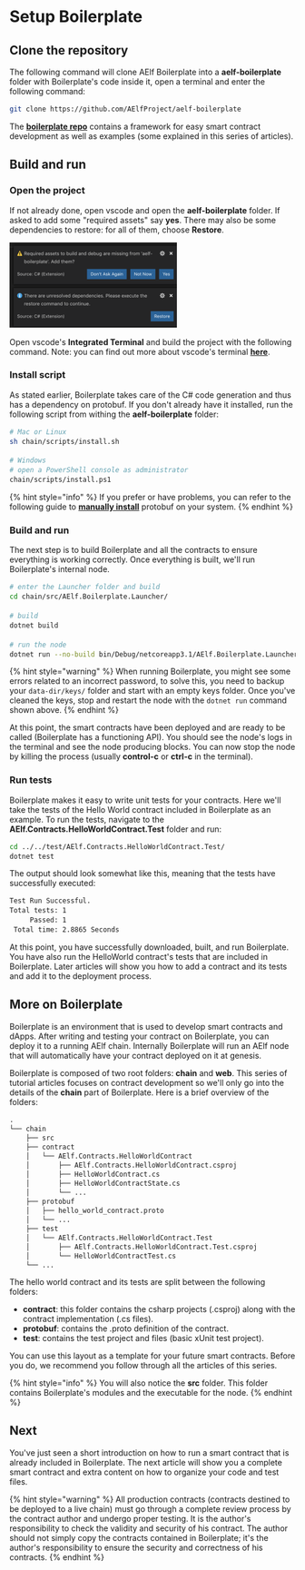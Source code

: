 # Setup Boilerplate

## Clone the repository

The following command will clone AElf Boilerplate into a **aelf-boilerplate** folder with Boilerplate's code inside it, open a terminal and enter the following command:

```bash
git clone https://github.com/AElfProject/aelf-boilerplate
```

The [**boilerplate repo**](https://github.com/AElfProject/aelf-boilerplate) contains a framework for easy smart contract development as well as examples (some explained in this series of articles).

## Build and run

### Open the project

If not already done, open vscode and open the **aelf-boilerplate** folder. If asked to add some "required assets" say **yes**. There may also be some dependencies to restore: for all of them, choose **Restore**.

![setup-1](./pictures/vscode-dep-autox150.png)

Open vscode's **Integrated Terminal** and build the project with the following command. Note: you can find out more about vscode's terminal [**here**](https://code.visualstudio.com/docs/editor/integrated-terminal).

### Install script

As stated earlier, Boilerplate takes care of the C# code generation and thus has a dependency on protobuf. If you don't already have it installed, run the following script from withing the **aelf-boilerplate** folder:

```bash
# Mac or Linux
sh chain/scripts/install.sh

# Windows
# open a PowerShell console as administrator
chain/scripts/install.ps1
```

{% hint style="info" %}
If you prefer or have problems, you can refer to the following guide to [**manually install**](https://github.com/protocolbuffers/protobuf/blob/master/src/README.md) protobuf on your system.
{% endhint %}

### Build and run

The next step is to build Boilerplate and all the contracts to ensure everything is working correctly. Once everything is built, we'll run Boilerplate's internal node.

```bash
# enter the Launcher folder and build 
cd chain/src/AElf.Boilerplate.Launcher/

# build
dotnet build

# run the node 
dotnet run --no-build bin/Debug/netcoreapp3.1/AElf.Boilerplate.Launcher
```

{% hint style="warning" %}
 When running Boilerplate, you might see some errors related to an incorrect password, to solve this, you need to backup your `data-dir/keys/` folder and start with an empty keys folder. Once you've cleaned the keys, stop and restart the node with the ```dotnet run``` command shown above.
 {% endhint %}

At this point, the smart contracts have been deployed and are ready to be called (Boilerplate has a functioning API). You should see the node's logs in the terminal and see the node producing blocks. You can now stop the node by killing the process (usually **control-c** or **ctrl-c** in the terminal).

### Run tests

Boilerplate makes it easy to write unit tests for your contracts. Here we'll take the tests of the Hello World contract included in Boilerplate as an example. To run the tests, navigate to the **AElf.Contracts.HelloWorldContract.Test** folder and run:

```bash
cd ../../test/AElf.Contracts.HelloWorldContract.Test/
dotnet test
```
The output should look somewhat like this, meaning that the tests have successfully executed:
```bash 
Test Run Successful.
Total tests: 1
     Passed: 1
 Total time: 2.8865 Seconds
```

At this point, you have successfully downloaded, built, and run Boilerplate. You have also run the HelloWorld contract's tests that are included in Boilerplate. Later articles will show you how to add a contract and its tests and add it to the deployment process.

## More on Boilerplate

Boilerplate is an environment that is used to develop smart contracts and dApps. After writing and testing your contract on Boilerplate, you can deploy it to a running AElf chain. Internally Boilerplate will run an AElf node that will automatically have your contract deployed on it at genesis.

Boilerplate is composed of two root folders: **chain** and **web**. This series of tutorial articles focuses on contract development so we'll only go into the details of the **chain** part of Boilerplate. Here is a brief overview of the folders:

<!-- 
## chain  // root of the contract development folder
### src 
### contract 
#### AElf.Contracts.HelloWorldContract
##### AElf.Contracts.HelloWorldContract.csproj
##### HelloWorldContract.cs
##### HelloWorldContractState.cs
##### ...
### protobuf 
#### hello_world_contract.proto
#### ...
### test 
#### AElf.Contracts.HelloWorldContract.Test 
##### AElf.Contracts.HelloWorldContract.Test.csproj
##### HelloWorldContractTest.cs
### ...
-->

```
.
└── chain 
    ├── src 
    ├── contract
    │   └── AElf.Contracts.HelloWorldContract
    │       ├── AElf.Contracts.HelloWorldContract.csproj
    │       ├── HelloWorldContract.cs
    │       ├── HelloWorldContractState.cs
    │       └── ...
    ├── protobuf
    │   ├── hello_world_contract.proto
    │   └── ...
    ├── test 
    │   └── AElf.Contracts.HelloWorldContract.Test
    │       ├── AElf.Contracts.HelloWorldContract.Test.csproj
    │       └── HelloWorldContractTest.cs
    └── ...
```

The hello world contract and its tests are split between the following folders:
- **contract**: this folder contains the csharp projects (.csproj) along with the contract implementation (.cs files).
- **protobuf**: contains the .proto definition of the contract.
- **test**: contains the test project and files (basic xUnit test project).

You can use this layout as a template for your future smart contracts. Before you do, we recommend you follow through all the articles of this series.

{% hint style="info" %}
You will also notice the **src** folder. This folder contains Boilerplate's modules and the executable for the node.
{% endhint %}

## Next 

You've just seen a short introduction on how to run a smart contract that is already included in Boilerplate. The next article will show you a complete smart contract and extra content on how to organize your code and test files.

{% hint style="warning" %}
All production contracts (contracts destined to be deployed to a live chain) must go through a complete review process by the contract author and undergo proper testing. It is the author's responsibility to check the validity and security of his contract. The author should not simply copy the contracts contained in Boilerplate; it's the author's responsibility to ensure the security and correctness of his contracts.
{% endhint %}